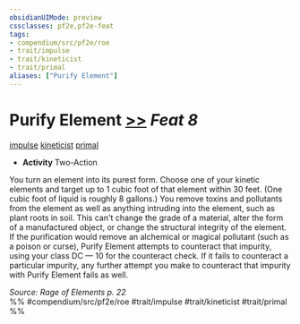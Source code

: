 ```yaml
---
obsidianUIMode: preview
cssclasses: pf2e,pf2e-feat
tags:
- compendium/src/pf2e/roe
- trait/impulse
- trait/kineticist
- trait/primal
aliases: ["Purify Element"]
---
```

# Purify Element  [>>](rules/core-rulebook/chapter-9-playing-the-game.md#Actions "Two-Action") *Feat 8*  
[impulse](rules/traits/impulse-roe.md "Impulse Action & Ability Trait")  [kineticist](rules/traits/kineticist-roe.md "Kineticist Class Trait")  [primal](rules/traits/primal.md "Primal Tradition Trait")  

- **Activity** Two-Action

You turn an element into its purest form. Choose one of your kinetic elements and target up to 1 cubic foot of that element within 30 feet. (One cubic foot of liquid is roughly 8 gallons.) You remove toxins and pollutants from the element as well as anything intruding into the element, such as plant roots in soil. This can't change the grade of a material, alter the form of a manufactured object, or change the structural integrity of the element. If the purification would remove an alchemical or magical pollutant (such as a poison or curse), Purify Element attempts to counteract that impurity, using your class DC — 10 for the counteract check. If it fails to counteract a particular impurity, any further attempt you make to counteract that impurity with Purify Element fails as well.

*Source: Rage of Elements p. 22*  
%% #compendium/src/pf2e/roe #trait/impulse #trait/kineticist #trait/primal %%